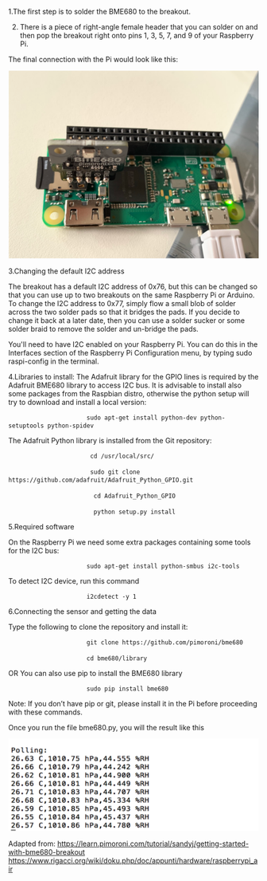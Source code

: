 1.The first step is to solder the BME680 to the breakout.

2. There is a piece of right-angle female header that you can solder on and then pop the breakout right onto pins 1, 3, 5, 7, and 9 of your Raspberry Pi.

The final connection with the Pi would look like this:

![alt text](https://github.com/sachit27/Prototype-Documentation/blob/master/figures/1.png)

3.Changing the default I2C address

The breakout has a default I2C address of 0x76, but this can be changed so that you can use up to two breakouts on the same Raspberry Pi or Arduino. To change the I2C address to 0x77, simply flow a small blob of solder across the two solder pads so that it bridges the pads. If you decide to change it back at a later date, then you can use a solder sucker or some solder braid to remove the solder and un-bridge the pads.

You'll need to have I2C enabled on your Raspberry Pi. You can do this in the Interfaces section of the Raspberry Pi Configuration menu, by typing sudo raspi-config in the terminal.

4.Libraries to install:
The Adafruit library for the GPIO lines is required by the Adafruit BME680 library to access I2C bus. It is advisable to install also some packages from the Raspbian distro, otherwise the python setup will try to download and install a local version:
  
                          sudo apt-get install python-dev python-setuptools python-spidev

The Adafruit Python library is installed from the Git repository:

                           cd /usr/local/src/

                           sudo git clone https://github.com/adafruit/Adafruit_Python_GPIO.git

                            cd Adafruit_Python_GPIO

                            python setup.py install

5.Required software

On the Raspberry Pi we need some extra packages containing some tools for the I2C bus:

                          sudo apt-get install python-smbus i2c-tools

To detect I2C device, run this command

                          i2cdetect -y 1

6.Connecting the sensor and getting the data

Type the following to clone the repository and install it:

                          git clone https://github.com/pimoroni/bme680

                          cd bme680/library

OR
You can also use pip to install the BME680 library

                          sudo pip install bme680

Note: If you don’t have pip or git, please install it in the Pi before proceeding with these commands.

Once you run the file bme680.py, you will the result like this

![alt text](https://github.com/sachit27/Prototype-Documentation/blob/master/figures/2.png)

Adapted from: https://learn.pimoroni.com/tutorial/sandyj/getting-started-with-bme680-breakout
https://www.rigacci.org/wiki/doku.php/doc/appunti/hardware/raspberrypi_air
